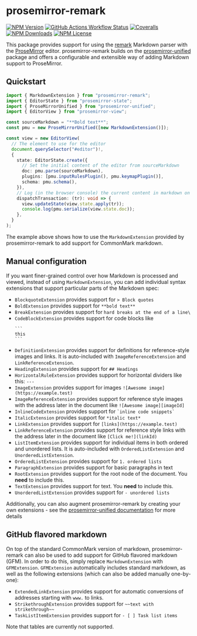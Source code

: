 # prosemirror-remark

[![NPM Version](https://img.shields.io/npm/v/prosemirror-remark?logo=npm)](https://www.npmjs.com/package/prosemirror-remark)
[![GitHub Actions Workflow Status](https://img.shields.io/github/actions/workflow/status/marekdedic/prosemirror-remark/CI.yml?branch=master&logo=github)](https://github.com/marekdedic/prosemirror-remark/actions/workflows/CI.yml)
[![Coveralls](https://img.shields.io/coverallsCoverage/github/marekdedic/prosemirror-remark?branch=master&logo=coveralls)](https://coveralls.io/github/marekdedic/prosemirror-remark)
[![NPM Downloads](https://img.shields.io/npm/dm/prosemirror-remark?logo=npm)](https://www.npmjs.com/package/prosemirror-remark)
[![NPM License](https://img.shields.io/npm/l/prosemirror-remark)](https://github.com/marekdedic/prosemirror-remark/blob/master/LICENSE)

This package provides support for using the [remark](https://github.com/remarkjs/remark) Markdown parser with the [ProseMirror](https://prosemirror.net/) editor. prosemirror-remark builds on the [prosemirror-unified](https://github.com/marekdedic/prosemirror-unified) package and offers a configurable and extensible way of adding Markdown support to ProseMirror.

## Quickstart

```ts
import { MarkdownExtension } from "prosemirror-remark";
import { EditorState } from "prosemirror-state";
import { ProseMirrorUnified } from "prosemirror-unified";
import { EditorView } from "prosemirror-view";

const sourceMarkdown = "**Bold text**";
const pmu = new ProseMirrorUnified([new MarkdownExtension()]);

const view = new EditorView(
  // The element to use for the editor
  document.querySelector("#editor")!,
  {
    state: EditorState.create({
      // Set the initial content of the editor from sourceMarkdown
      doc: pmu.parse(sourceMarkdown),
      plugins: [pmu.inputRulesPlugin(), pmu.keymapPlugin()],
      schema: pmu.schema(),
    }),
    // Log (in the browser console) the current content in markdown on every update
    dispatchTransaction: (tr): void => {
      view.updateState(view.state.apply(tr));
      console.log(pmu.serialize(view.state.doc));
    },
  }
);
```

The example above shows how to use the `MarkdownExtension` provided by prosemirror-remark to add support for CommonMark markdown.

## Manual configuration

If you want finer-grained control over how Markdown is processed and viewed, instead of using `MarkdownExtension`, you can add individual syntax extensions that support particular parts of the Markdown spec:

- `BlockquoteExtension` provides support for `> Block quotes`
- `BoldExtension` provides support for `**bold text**`
- `BreakExtension` provides support for `hard breaks at the end of a line\`
- `CodeBlockExtension` provides support for code blocks like
  ````
  ```
  this
  ```
  ````
- `DefinitionExtension` provides support for definitions for reference-style images and links. It is auto-included with `ImageReferenceExtension` and `LinkReferenceExtension`.
- `HeadingExtension` provides support for `## Headings`
- `HorizontalRuleExtension` provides support for horizontal dividers like this: `---`
- `ImageExtension` provides support for images `![Awesome image](https://example.test)`
- `ImageReferenceExtension` provides support for reference style images with the address later in the document like `![Awesome image][imageId]`
- `InlineCodeExtension` provides support for `` `inline code snippets` ``
- `ItalicExtension` provides support for `*italic text*`
- `LinkExtension` provides support for `[links](https://example.test)`
- `LinkReferenceExtension` provides support for reference style links with the address later in the document like `[Click me!](linkId)`
- `ListItemExtension` provides support for individual items in both ordered and unordered lists. It is auto-included with `OrderedListExtension` and `UnorderedListExtension`.
- `OrderedListExtension` provides support for `1. ordered lists`
- `ParagraphExtension` provides support for basic paragraphs in text
- `RootExtension` provides support for the root node of the document. You **need** to include this.
- `TextExtension` provides support for text. You **need** to include this.
- `UnorderedListExtension` provides support for `- unordered lists`

Additionally, you can also augment prosemirror-remark by creating your own extensions - see the [prosemirror-unified documentation](https://github.com/marekdedic/prosemirror-unified/#creating-your-own-extensions) for more details

## GitHub flavored markdown

On top of the standard CommonMark version of markdown, prosemirror-remark can also be used to add support for GitHub flavored markdown (GFM). In order to do this, simply replace `MarkdownExtension` with `GFMExtension`. `GFMExtension` automatically includes standard markdown, as well as the following extensions (which can also be added manually one-by-one):

- `ExtendedLinkExtension` provides support for automatic conversions of addresses starting with `www.` to links.
- `StrikethroughExtension` provides support for `~~text with strikethrough~~`
- `TaskListItemExtension` provides support for `- [ ] Task list items`

Note that tables are currently not supported.
